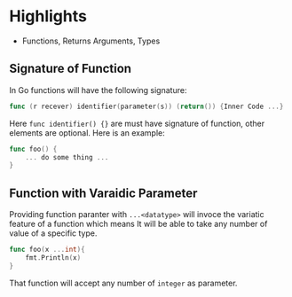 # Highlights

- Functions, Returns Arguments, Types

## Signature of Function

In Go functions will have the following signature:

```go
func (r recever) identifier(parameter(s)) (return()) {Inner Code ...}
```

Here `func identifier() {}` are must have signature of function, other elements are optional. Here is an example:

```go
func foo() {
    ... do some thing ...
}
```

## Function with Varaidic Parameter

Providing function paranter with `...<datatype>` will invoce the variatic feature of a function which means It will be able to take any number of value of a specific type.

```go
func foo(x ...int){
    fmt.Println(x)
}
```

That function will accept any number of `integer` as parameter.
